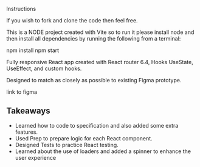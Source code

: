 
Instructions

If you wish to fork and clone the code then feel free. 

This is a NODE project created with Vite so to run it please install node and then install all dependencies by running the following from a terminal:

npm install
npm start



Fully responsive React app created with React router 6.4, Hooks UseState, UseEffect, and custom hooks.

Designed to match as closely as possible to existing Figma prototype.

link to figma 


  <h2>Takeaways</h2>
  <ul>
  <li>Learned how to code to specification and also added some extra features.</li>
<li>Used Prep to prepare logic for each React component.</li>
<li>Designed Tests to practice React testing. </li>
<li>Learned about the use of loaders and added a spinner to enhance the user experience</li>
</ul>

